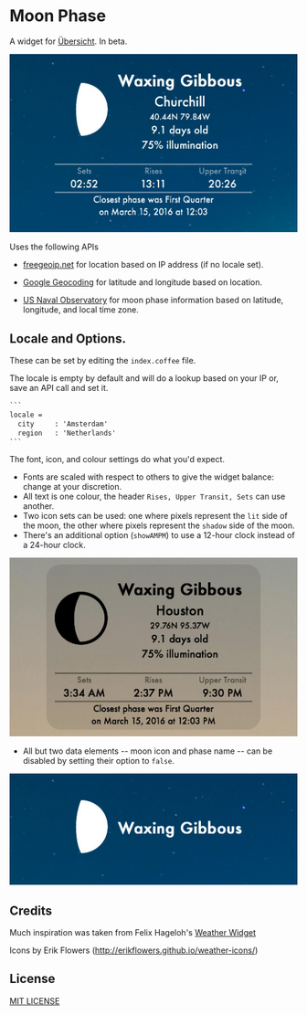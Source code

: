 # Moon Phase
A widget for [Übersicht](http://tracesof.net/uebersicht/).  In beta.

![Lit moon](lit-moon.jpg)

Uses the following APIs
* [freegeoip.net](http://freegeoip.net)
  for location based on IP address (if no locale set).

* [Google Geocoding](https://developers.google.com/maps/documentation/geocoding/intro)
  for latitude and longitude based on location.

* [US Naval Observatory](http://www.usno.navy.mil/USNO/astronomical-applications)
  for moon phase information based on latitude, longitude, and local time zone.

## Locale and Options.
These can be set by editing the `index.coffee` file.

The locale is empty by default and will do a lookup based on your IP or, save an API call and set it.

    ```
    locale =
      city     : 'Amsterdam'
      region   : 'Netherlands'
    ```

The font, icon, and colour settings do what you'd expect.
* Fonts are scaled with respect to others to give the widget balance: change at your discretion.
* All text is one colour, the header `Rises, Upper Transit, Sets` can use another.
* Two icon sets can be used: one where pixels represent the `lit` side of the moon, the other where
pixels represent the `shadow` side of the moon.
* There's an additional option (`showAMPM`) to use a 12-hour clock instead of a 24-hour clock.

![Shadow moon](shadow-moon.jpg)

* All but two data elements -- moon icon and phase name -- can be disabled by setting their option to
`false`.

![Minimalist](minimalist.jpg)

## Credits
Much inspiration was taken from Felix Hageloh's [Weather Widget](http://github.com/felixhageloh/weather-widget)

Icons by Erik Flowers (http://erikflowers.github.io/weather-icons/)

## License
[MIT LICENSE](https://github.com/joecreighton/moon-phase/blob/master/LICENSE)
